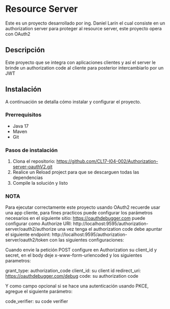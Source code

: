 # Resource Server

Este es un proyecto desarrollado por ing. Daniel Larín el cual consiste en un authorization server para proteger
al resource server, este proyecto opera con OAuth2

## Descripción

Este proyecto que se integra con aplicaciones clientes y así el server le brinde un authorization code
al cliente para posterior intercambiarlo por un JWT

## Instalación

A continuación se detalla cómo instalar y configurar el proyecto.

### Prerrequisitos

- Java 17
- Maven
- Git

### Pasos de instalación

1. Clona el repositorio: https://github.com/CL17-I04-002/Authorization-server-oauthV2.git
2. Realice un Reload project para que se descarguen todas las dependencias
3. Compile la solución y listo

### NOTA
Para ejecutar correctamente este proyecto usando OAuth2 recuerde usar una app cliente, para fines practicos puede
configurar los parámetros necesarios en el siguiente sitio: https://oauthdebugger.com puede configurar como Authorize URI:
http://localhost:9595/authorization-server/oauth2/authorize una vez tenga el
authorization code debe apuntar el siguiente endpoint: http://localhost:9595/authorization-server/oauth2/token con las siguientes configuraciones:

Cuando envie la petición POST configure en Authorization su client_id y secret, en el body deje
x-www-form-urlencoded y los siguientes parametros:

grant_type: authorization_code
client_id: su client id
redirect_uri: https://oauthdebugger.com/debug
code: su authorization code

Y como campo opcional si se hace una autenticación usando PKCE, agregue el siguiente parámetro:

code_verifier: su code verifier